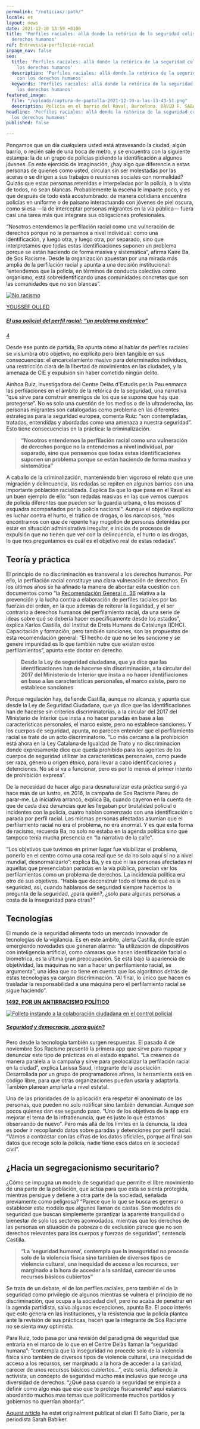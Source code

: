 ```yaml
---
permalink: "/noticias/:path/"
locale: es
layout: news
date: 2021-12-10 13:59 +0100
title: 'Perfiles raciales: allá donde la retórica de la seguridad colisiona con los
  derechos humanos'
ref: Entrevista-perfilació-racial
inpage_nav: false
seo:
  title: 'Perfiles raciales: allá donde la retórica de la seguridad colisiona con
    los derechos humanos'
  description: 'Perfiles raciales: allá donde la retórica de la seguridad colisiona
    con los derechos humanos'
  keywords: 'Perfiles raciales: allá donde la retórica de la seguridad colisiona con
    los derechos humanos'
featured_image:
  file: "/uploads/captura-de-pantalla-2021-12-10-a-las-13-43-51.png"
  description: Policía en el barrio del Raval, Barcelona. DAVID F. SABADELL
headline: 'Perfiles raciales: allá donde la retórica de la seguridad colisiona con
  los derechos humanos'
published: false

---
```

Pongamos que un día cualquiera usted está atravesando la ciudad, algún barrio, o recién sale de una boca de metro, y se encuentra con la siguiente estampa: la de un grupo de policías pidiendo la identificación a algunos jóvenes. En este ejercicio de imaginación, ¿hay algo que diferencie a estas personas de quienes como usted, circulan sin ser molestadas por las aceras o se dirigen a sus trabajos o reuniones sociales con normalidad? Quizás que estas personas retenidas e interpeladas por la policía, a la vista de todos, no sean blancas. Probablemente la escena le impacte poco, y es que después de todo está acostumbrado: de manera cotidiana encuentra policías en uniforme o de paisano interactuando con jóvenes de piel oscura, como si esa —la de interceptar personas migrantes en la vía pública— fuera casi una tarea más que integrara sus obligaciones profesionales.

“Nosotros entendemos la perfilación racial como una vulneración de derechos porque no la pensamos a nivel individual: como una identificación, y luego otra, y luego otra, por separado, sino que interpretamos que todas estas identificaciones suponen un problema porque se están haciendo de forma masiva y sistemática”, afirma Kaire Ba, de Sos Racisme. Desde la organización apuestan por una mirada más amplia de la perfilación racial y apunta a una decisión institucional: “entendemos que la policía, en términos de conducta colectiva como organismo, está sobreidentificando unas comunidades concretas que son las comunidades que no son blancas”.

[![No racismo](https://www.elsaltodiario.com/uploads/fotos/h600/0c9055c3/no%20racismo.jpg?v=63708579301)](https://www.elsaltodiario.com/racismo/uso-policial-perfil-racial-problema-endemico "Leer: El uso policial del perfil racial: “un problema endémico”")

[YOUSSEF OULED](https://www.elsaltodiario.com/autor/youssef-ouled)

##### [El uso policial del perfil racial: “un problema endémico”](https://www.elsaltodiario.com/racismo/uso-policial-perfil-racial-problema-endemico "Leer: El uso policial del perfil racial: “un problema endémico”")

[4](https://www.elsaltodiario.com/racismo/uso-policial-perfil-racial-problema-endemico#comentarios "Comentarios: El uso policial del perfil racial: “un problema endémico”")

Desde ese punto de partida, Ba apunta cómo al hablar de perfiles raciales se vislumbra otro objetivo, no explícito pero bien tangible en sus consecuencias: el encarcelamiento masivo para determinados individuos, una restricción clara de la libertad de movimientos en las ciudades, y la amenaza de CIE y expulsión sin haber cometido ningún delito.

Ainhoa Ruiz, investigadora del Centre Delàs d'Estudis per la Pau enmarca las perfilaciones en el ámbito de la retórica de la seguridad, una narrativa “que sirve para construir enemigos de los que se supone que hay que protegerse”. No es solo una cuestión de los medios o de la ultraderecha, las personas migrantes son catalogadas como problema en las diferentes estrategias para la seguridad europea, comenta Ruiz: “son contempladas, tratadas, entendidas y abordadas como una amenaza a nuestra seguridad”. Esto tiene consecuencias en la práctica: la criminalización.

> **“Nosotros entendemos la perfilación racial como una vulneración de derechos porque no la entendemos a nivel individual, por separado, sino que pensamos que todas estas identificaciones suponen un problema porque se están haciendo de forma masiva y sistemática”**

A caballo de la criminalización, manteniendo bien vigoroso el relato que une migración y delincuencia, las redadas se repiten en algunos barrios con una importante población racializada. Explica Ba que lo que pasa en el Raval es un buen ejemplo de ello: “son redadas masivas en las que vemos cuerpos de policía diferentes que pueden ser la guardia urbana, o los mossos d' esquadra acompañados por la policía nacional”. Aunque el objetivo explícito es luchar contra el hurto, el tráfico de drogas, o los narcopisos, “nos encontramos con que de repente hay mogollón de personas detenidas por estar en situación administrativa irregular, e inicios de procesos de expulsión que no tienen que ver con la delincuencia, el hurto o las drogas, lo que nos preguntamos es cuál es el objetivo real de estas redadas”.

## Teoría y práctica

El principio de no discriminación es transveral a los derechos humanos. Por ello, la perfilación racial constituye una clara vulneración de derechos. En los últimos años se ha afinado la manera de abordar esta cuestión con documentos como “la [Recomendación General n. 36](https://igualdadynodiscriminacion.igualdad.gob.es/recursos/publicaciones/2020/recomendacioncerd.htm) relativa a la prevención y la lucha contra a elaboración de perfiles raciales por las fuerzas del orden, en la que además de reiterar la ilegalidad, y el ser contrario a derechos humanos del perfilamiento racial, da una serie de ideas sobre qué se debería hacer específicamente desde los estados”, explica Karlos Castilla, del Institut de Drets Humans de Catalunya (IDHC). Capacitación y formación, pero también sanciones, son las propuestas de esta recomendación general: “El hecho de que no se les sancione y se genere impunidad es lo que también nutre que existan estos perfilamientos”, apunta este doctor en derecho.

> **Desde la Ley de seguridad ciudadana, que ya dice que las identificaciones han de hacerse sin discriminación, a la circular del 2017 del Ministerio de Interior que insta a no hacer identifiaciones en base a las características personales, el marco existe, pero no establece sanciones**

Porque regulación hay, defiende Castilla, aunque no alcanza, y apunta que desde la Ley de Seguridad Ciudadana, que ya dice que las identificaciones han de hacerse sin criterios discriminatorias, a la circular del 2017 del Ministerio de Interior que insta a no hacer paradas en base a las características personales, el marco existe, pero no establece sanciones. Y los cuerpos de seguridad, apunta, no parecen entender que el perfilamiento racial se trate de un acto discriminatorio. “Lo más cercano a la prohibición está ahora en la Ley Catalana de Igualdad de Trato y no discriminacion donde expresamente dice que queda prohibido para los agentes de los cuerpos de seguridad utilizar las características personales, como puede ser raza, género u origen étnico, para llevar a cabo identificaciones y detenciones. No sé si va a funcionar, pero es por lo menos el primer intento de prohibición expresa”.

De la necesidad de hacer algo para desnaturalizar esta práctica surgió ya hace más de un lustro, en 2016, la campaña de Sos Racisme Pareu de parar-me. La iniciativa arrancó, explica Ba, cuando cayeron en la cuenta de que de cada diez denuncias que les llegaban por brutalidad policial o incidentes con la policía, cuatro habían comenzado con una identificación o parada por perfil racial. Las mismas personas afectadas asumían que el perfilamiento racial no era el problema, no era anormal. Y es que esta forma de racismo, recuerda Ba, no solo no estaba en la agenda política sino que tampoco tenía mucha presencia en “la narrativa de la calle”.

“Los objetivos que tuvimos en primer lugar fue visibilizar el problema, ponerlo en el centro como una cosa real que se da no solo aquí si no a nivel mundial, desnormalizarlo”: explica Ba, y es que ni las personas afectadas ni aquellas que presenciaban paradas en la vía pública, parecían ver los perfilamientos como un problema de derechos. La incidencia política era otro de sus objetivos. “Había que deconstruir todo el tema de qué es la seguridad, así, cuando hablamos de seguridad siempre hacemos la pregunta de la seguridad, ¿para quién?, ¿solo para algunas personas a costa de la inseguridad para otras?”

## Tecnologías

El mundo de la seguridad alimenta todo un mercado innovador de tecnologías de la vigilancia. Es en este ámbito, alerta Castilla, donde están emergiendo novedades que generan alarma: “la utilización de dispositivos con inteligencia artificial, como cámaras que hacen identificación facial o biométrica, es la última gran preocupación. Se está bajo la apariencia de objetividad, las máquinas no van a hacer un perfilamiento racial, se argumenta”, una idea que no tiene en cuenta que los algoritmos detrás de estas tecnologías ya cargan discriminación. “Al final, lo único que hacen es trasladar la responsabilidad a una máquina pero el perfilamiento racial se sigue haciendo”.

[**1492, POR UN ANTIRRACISMO POLÍTICO**](https://www.elsaltodiario.com/1492 "Ver blog: 1492, por un antirracismo político")

[![Folleto instando a la colaboración ciudadana en el control policial](https://www.elsaltodiario.com/uploads/fotos/h600/e2a7ec25/folleto%20bcn.jpg?v=63740083962)](https://www.elsaltodiario.com/1492/seguridad-y-democracia-para-quien "Leer: Seguridad y democracia, ¿para quién? Un ejercicio de memoria antirracista ")

##### [Seguridad y democracia, ¿para quién?](https://www.elsaltodiario.com/1492/seguridad-y-democracia-para-quien "Leer: Seguridad y democracia, ¿para quién? Un ejercicio de memoria antirracista ")

Pero desde la tecnología también surgen respuestas. El pasado 4 de noviembre Sos Racisme presentó la primera app que sirve para mapear y denunciar este tipo de prácticas en el estado español. “La creamos de manera paralela a la campaña y sirve para geolocalizar la perfilación racial en la ciudad”, explica Larissa Saud, integrante de la asociación. Desarrollada por un grupo de programadores afines, la herramienta está en código libre, para que otras organizaciones puedan usarla y adaptarla. También planean ampliarla a nivel estatal.

Una de las prioridades de la aplicación era respetar el anonimato de las personas, que pueden no solo notificar sino también denunciar. Aunque son pocos quienes dan ese segundo paso. “Uno de los objetivos de la app era mejorar el tema de la infradenuncia, que es justo lo que estamos observando de nuevo”. Pero más allá de los límites en la denuncia, la idea es poder ir recopilando datos sobre paradas y detenciones por perfil racial. “Vamos a contrastar con las cifras de los datos oficiales, porque al final son datos que recoge solo la policía, nadie tiene esos datos en la sociedad civil”.

## ¿Hacia un segregacionismo securitario?

¿Cómo se impugna un modelo de seguridad que permite el libre movimiento de una parte de la población, que actúa para que esta se sienta protegida, mientras persigue y detiene a otra parte de la sociedad, señalada previamente como peligrosa? “Parece que lo que se busca es generar o establecer este modelo que algunos llaman de castas. Son modelos de seguridad que buscan simplemente garantizar la aparente tranquilidad o bienestar de solo los sectores acomodados, mientras que los derechos de las personas en situación de pobreza o de exclusión parece que no son derechos relevantes para los cuerpos y fuerzas de seguridad”, sentencia Castilla.

> **“La ‘seguridad humana’, contempla que la inseguridad no procede solo de la violencia física sino también de diversos tipos de violencia cultural, una inequidad de acceso a los recursos, ser marginado a la hora de acceder a la sanidad, carecer de unos recursos básicos cubiertos”**

Se trata de un debate, el de los perfiles raciales, pero también el de la seguridad como privilegio de algunos mientras se vulnera el principio de no discriminación, que ocupa a la sociedad civil, pero no acaba de penetrar en la agenda partidista, salvo algunas excepciones, apunta Ba. El poco interés que esto genera en las instituciones, y la resistencia que la policía plantea ante la revisión de sus prácticas, hacen que la integrante de Sos Racisme no se sienta muy optimista.

Para Ruiz, todo pasa por una revisión del paradigma de seguridad que entraría en el marco de lo que en el Centre Delàs llaman la “seguridad humana”: “contempla que la inseguridad no procede solo de la violencia física sino también de diversos tipos de violencia cultural, una inequidad de acceso a los recursos, ser marginado a la hora de acceder a la sanidad, carecer de unos recursos básicos cubiertos…”, este sería, defiende la activista, un concepto de seguridad mucho más inclusivo que recoge una diversidad de derechos. “¿Qué pasa cuando la seguridad se empieza a definir como algo más que eso que te protege físicamente? aquí estamos abordando muchos mas temas que políticamente muchos partidos y gobiernos no querrían abordar”.

[Aquest article](https://www.elsaltodiario.com/redadas-racistas/perfiles-raciales-alla-donde-el-discurso-de-la-seguridad-colisiona-con-los-derechos-humanos) ha estat originalment publicat al diari El Salto Diario, per la periodista Sarah Babiker.
